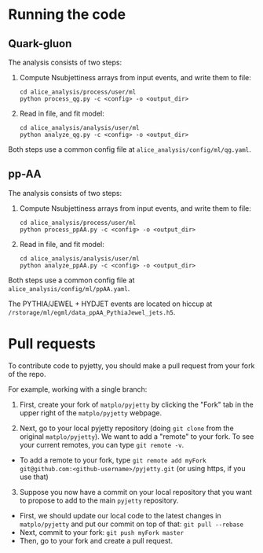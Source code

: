 # Running the code

## Quark-gluon

The analysis consists of two steps:
1. Compute Nsubjettiness arrays from input events, and write them to file: 
   ```
   cd alice_analysis/process/user/ml
   python process_qg.py -c <config> -o <output_dir>
   ```
2. Read in file, and fit model:
   ```
   cd alice_analysis/analysis/user/ml
   python analyze_qg.py -c <config> -o <output_dir>
   ```

Both steps use a common config file at `alice_analysis/config/ml/qg.yaml`.

## pp-AA

The analysis consists of two steps:
1. Compute Nsubjettiness arrays from input events, and write them to file: 
   ```
   cd alice_analysis/process/user/ml
   python process_ppAA.py -c <config> -o <output_dir>
   ```
2. Read in file, and fit model:
   ```
   cd alice_analysis/analysis/user/ml
   python analyze_ppAA.py -c <config> -o <output_dir>
   ```

Both steps use a common config file at `alice_analysis/config/ml/ppAA.yaml`.

The PYTHIA/JEWEL + HYDJET events are located on hiccup at `/rstorage/ml/egml/data_ppAA_PythiaJewel_jets.h5`.

# Pull requests

To contribute code to pyjetty, you should make a pull request from your fork of the repo.

For example, working with a single branch:

1. First, create your fork of `matplo/pyjetty` by clicking the "Fork" tab in the upper right of the `matplo/pyjetty` webpage.

2. Next, go to your local pyjetty repository (doing `git clone` from the original `matplo/pyjetty`). We want to add a "remote" to your fork. To see your current remotes, you can type `git remote -v`. 

- To add a remote to your fork, type `git remote add myFork git@github.com:<github-username>/pyjetty.git` (or using https, if you use that)

3. Suppose you now have a commit on your local repository that you want to propose to add to the main `pyjetty` repository.

- First, we should update our local code to the latest changes in `matplo/pyjetty` and put our commit on top of that: `git pull --rebase`
- Next, commit to your fork: `git push myFork master`
- Then, go to your fork and create a pull request.
